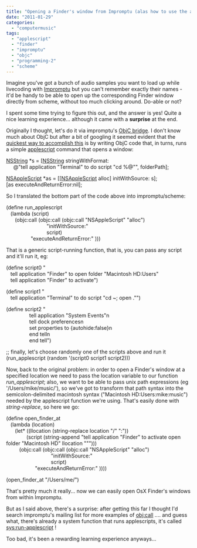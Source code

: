 ```yaml
---
title: "Opening a Finder's window from Impromptu (alas how to use the applescript bridge..)"
date: "2011-01-29"
categories: 
  - "computermusic"
tags: 
  - "applescript"
  - "finder"
  - "impromptu"
  - "objc"
  - "programming-2"
  - "scheme"
---
```


Imagine you've got a bunch of audio samples you want to load up while livecoding with [Impromptu](http://impromptu.moso.com.au/) but you can't remember exactly their names - it'd be handy to be able to open up the corresponding Finder window directly from scheme, without too much clicking around. Do-able or not?

I spent some time trying to figure this out, and the answer is yes! Quite a nice learning experience... although it came with a **surprise** at the end.

Originally I thought, let's do it via impromptu's [ObjC bridge](http://moso.com.au/wiki/index.php?title=ObjC_Functions). I don't know much about ObjC but after a bit of googling it seemed evident that the [quickest way to accomplish this](http://stackoverflow.com/questions/1446814/open-a-terminal-window-to-a-specified-folder-from-a-cocoa-app) is by writing ObjC code that, in turns, runs a simple [applescript](http://www.macosxautomation.com/applescript/) command that opens a window:

[NSString](http://developer.apple.com/documentation/Cocoa/Reference/Foundation/Classes/NSString_Class/) \*s \= \[[NSString](http://developer.apple.com/documentation/Cocoa/Reference/Foundation/Classes/NSString_Class/) stringWithFormat:  
     @"tell application "Terminal" to do script "cd %@"", folderPath\];  
  
[NSAppleScript](http://developer.apple.com/documentation/Cocoa/Reference/Foundation/Classes/NSAppleScript_Class/) \*as \= \[\[[NSAppleScript](http://developer.apple.com/documentation/Cocoa/Reference/Foundation/Classes/NSAppleScript_Class/) alloc\] initWithSource: s\];  
\[as executeAndReturnError:nil\];

So I translated the bottom part of the code above into impromptu/scheme:

(define run\_applescript  
   (lambda (script)  
      (objc:call (objc:call (objc:call "NSAppleScript" "alloc")  
                            "initWithSource:"  
                            script)  
                 "executeAndReturnError:" )))

That is a generic script-running function, that is, you can pass any script and it'll run it, eg:

(define script0 "  
   tell application "Finder" to open folder "Macintosh HD:Users"  
   tell application "Finder" to activate")  
  
  
(define script1 "  
   tell application "Terminal" to do script "cd ~; open ."")  
  
  
(define script2 "  
                tell application "System Events"n  
                tell dock preferencesn  
                set properties to {autohide:false}n  
                end telln  
                end tell")  
  
;; finally, let's choose randomly one of the scripts above and run it  
(run\_applescript (random '(script0 script1 script2)))

Now, back to the original problem: in order to open a Finder's window at a specified location we need to pass the location variable to our function _run\_applescript_; also, we want to be able to pass unix path expressions (eg '/Users/mike/music/'), so we've got to transform that path syntax into the semicolon-delimited macintosh syntax ("Macintosh HD:Users:mike:music") needed by the applescript function we're using. That's easily done with _string-replace_, so here we go:

(define open\_finder\_at  
   (lambda (location)  
      (let\* ((llocation (string\-replace location "/" ":"))  
              (script (string-append "tell application "Finder" to activate open folder "Macintosh HD" llocation """)))  
         (objc:call (objc:call (objc:call "NSAppleScript" "alloc")  
                               "initWithSource:"  
                               script)  
                    "executeAndReturnError:" ))))  
  
  
(open\_finder\_at "/Users/me/")

That's pretty much it really... now we can easily open OsX Finder's windows from within Impromptu.

But as I said above, there's a surprise: after getting this far I thought I'd search impromptu's mailing list for more examples of [obj:call](http://moso.com.au/wiki/index.php?title=ObjC_Functions) .... and guess what, there's already a system function that runs applescripts, it's called [sys:run-applescript](http://moso.com.au/wiki/index.php?title=Sys:run-applescript) !

Too bad, it's been a rewarding learning experience anyways...
